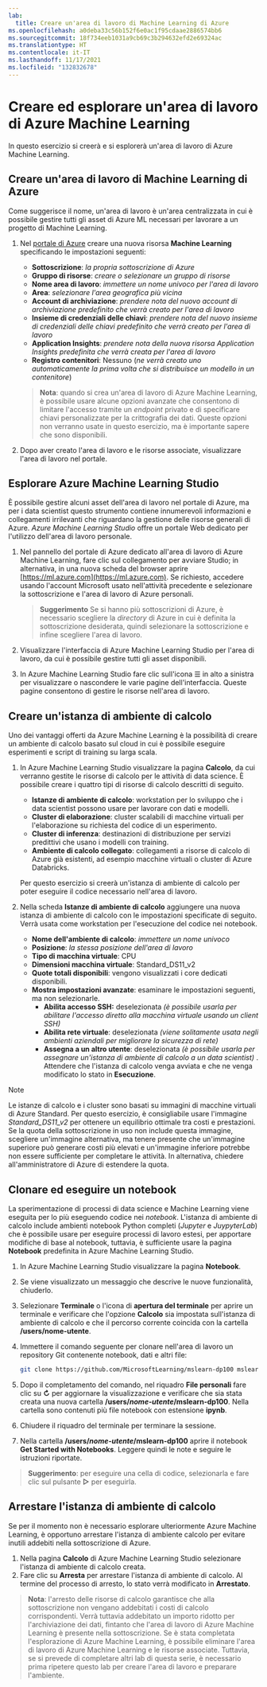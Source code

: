 ```yaml
---
lab:
  title: Creare un'area di lavoro di Machine Learning di Azure
ms.openlocfilehash: a0deba33c56b152f6e0ac1f95cdaae2886574bb6
ms.sourcegitcommit: 18f734eeb1031a9cb69c3b294632efd2e69324ac
ms.translationtype: HT
ms.contentlocale: it-IT
ms.lasthandoff: 11/17/2021
ms.locfileid: "132832678"
---
```

# <a name="create-and-explore-an-azure-machine-learning-workspace"></a>Creare ed esplorare un'area di lavoro di Azure Machine Learning

In questo esercizio si creerà e si esplorerà un'area di lavoro di Azure Machine Learning.

## <a name="create-an-azure-machine-learning-workspace"></a>Creare un'area di lavoro di Machine Learning di Azure

Come suggerisce il nome, un'area di lavoro è un'area centralizzata in cui è possibile gestire tutti gli asset di Azure ML necessari per lavorare a un progetto di Machine Learning.

1. Nel [portale di Azure](https://portal.azure.com) creare una nuova risorsa **Machine Learning** specificando le impostazioni seguenti:

    - **Sottoscrizione**: *la propria sottoscrizione di Azure*
    - **Gruppo di risorse**: *creare o selezionare un gruppo di risorse*
    - **Nome area di lavoro**: *immettere un nome univoco per l'area di lavoro*
    - **Area**: *selezionare l'area geografica più vicina*
    - **Account di archiviazione**: *prendere nota del nuovo account di archiviazione predefinito che verrà creato per l'area di lavoro*
    - **Insieme di credenziali delle chiavi**: *prendere nota del nuovo insieme di credenziali delle chiavi predefinito che verrà creato per l'area di lavoro*
    - **Application Insights**: *prendere nota della nuova risorsa Application Insights predefinita che verrà creata per l'area di lavoro*
    - **Registro contenitori**: Nessuno (*ne verrà creato uno automaticamente la prima volta che si distribuisce un modello in un contenitore*)

    > **Nota**: quando si crea un'area di lavoro di Azure Machine Learning, è possibile usare alcune opzioni avanzate che consentono di limitare l'accesso tramite un *endpoint* privato e di specificare chiavi personalizzate per la crittografia dei dati. Queste opzioni non verranno usate in questo esercizio, ma è importante sapere che sono disponibili.

2. Dopo aver creato l'area di lavoro e le risorse associate, visualizzare l'area di lavoro nel portale.

## <a name="explore-azure-machine-learning-studio"></a>Esplorare Azure Machine Learning Studio

È possibile gestire alcuni asset dell'area di lavoro nel portale di Azure, ma per i data scientist questo strumento contiene innumerevoli informazioni e collegamenti irrilevanti che riguardano la gestione delle risorse generali di Azure. *Azure Machine Learning Studio* offre un portale Web dedicato per l'utilizzo dell'area di lavoro personale.

1. Nel pannello del portale di Azure dedicato all'area di lavoro di Azure Machine Learning, fare clic sul collegamento per avviare Studio; in alternativa, in una nuova scheda del browser aprire [https://ml.azure.com](https://ml.azure.com). Se richiesto, accedere usando l'account Microsoft usato nell'attività precedente e selezionare la sottoscrizione e l'area di lavoro di Azure personali.

    > **Suggerimento** Se si hanno più sottoscrizioni di Azure, è necessario scegliere la *directory* di Azure in cui è definita la sottoscrizione desiderata, quindi selezionare la sottoscrizione e infine scegliere l'area di lavoro.

2. Visualizzare l'interfaccia di Azure Machine Learning Studio per l'area di lavoro, da cui è possibile gestire tutti gli asset disponibili.
3. In Azure Machine Learning Studio fare clic sull'icona &#9776; in alto a sinistra per visualizzare o nascondere le varie pagine dell'interfaccia. Queste pagine consentono di gestire le risorse nell'area di lavoro.

## <a name="create-a-compute-instance"></a>Creare un'istanza di ambiente di calcolo

Uno dei vantaggi offerti da Azure Machine Learning è la possibilità di creare un ambiente di calcolo basato sul cloud in cui è possibile eseguire esperimenti e script di training su larga scala.

1. In Azure Machine Learning Studio visualizzare la pagina **Calcolo**, da cui verranno gestite le risorse di calcolo per le attività di data science. È possibile creare i quattro tipi di risorse di calcolo descritti di seguito.
    - **Istanze di ambiente di calcolo**: workstation per lo sviluppo che i data scientist possono usare per lavorare con dati e modelli.
    - **Cluster di elaborazione**: cluster scalabili di macchine virtuali per l'elaborazione su richiesta del codice di un esperimento.
    - **Cluster di inferenza**: destinazioni di distribuzione per servizi predittivi che usano i modelli con training.
    - **Ambiente di calcolo collegato**: collegamenti a risorse di calcolo di Azure già esistenti, ad esempio macchine virtuali o cluster di Azure Databricks.

    Per questo esercizio si creerà un'istanza di ambiente di calcolo per poter eseguire il codice necessario nell'area di lavoro.

2. Nella scheda **Istanze di ambiente di calcolo** aggiungere una nuova istanza di ambiente di calcolo con le impostazioni specificate di seguito. Verrà usata come workstation per l'esecuzione del codice nei notebook.
    - **Nome dell'ambiente di calcolo**: *immettere un nome univoco*
    - **Posizione**: *la stessa posizione dell'area di lavoro*
    - **Tipo di macchina virtuale**: CPU
    - **Dimensioni macchina virtuale**: Standard_DS11_v2
    - **Quote totali disponibili**: vengono visualizzati i core dedicati disponibili.
    - **Mostra impostazioni avanzate**: esaminare le impostazioni seguenti, ma non selezionarle. 
        - **Abilita accesso SSH:** deselezionata *(è possibile usarla per abilitare l'accesso diretto alla macchina virtuale usando un client SSH)*
        - **Abilita rete virtuale**: deselezionata *(viene solitamente usata negli ambienti aziendali per migliorare la sicurezza di rete)*
        - **Assegna a un altro utente**: deselezionata *(è possibile usarla per assegnare un'istanza di ambiente di calcolo a un data scientist)* . Attendere che l'istanza di calcolo venga avviata e che ne venga modificato lo stato in **Esecuzione**.

> [!NOTE]
> Le istanze di calcolo e i cluster sono basati su immagini di macchine virtuali di Azure Standard. Per questo esercizio, è consigliabile usare l'immagine *Standard_DS11_v2* per ottenere un equilibrio ottimale tra costi e prestazioni. Se la quota della sottoscrizione in uso non include questa immagine, scegliere un'immagine alternativa, ma tenere presente che un'immagine superiore può generare costi più elevati e un'immagine inferiore potrebbe non essere sufficiente per completare le attività. In alternativa, chiedere all'amministratore di Azure di estendere la quota.

## <a name="clone-and-run-a-notebook"></a>Clonare ed eseguire un notebook

La sperimentazione di processi di data science e Machine Learning viene eseguita per lo più eseguendo codice nei *notebook*. L'istanza di ambiente di calcolo include ambienti notebook Python completi (*Jupyter* e *JuypyterLab*) che è possibile usare per eseguire processi di lavoro estesi, per apportare modifiche di base al notebook, tuttavia, è sufficiente usare la pagina **Notebook** predefinita in Azure Machine Learning Studio.

1. In Azure Machine Learning Studio visualizzare la pagina **Notebook**.
2. Se viene visualizzato un messaggio che descrive le nuove funzionalità, chiuderlo.
3. Selezionare **Terminale** o l'icona di **apertura del terminale** per aprire un terminale e verificare che l'opzione **Calcolo** sia impostata sull'istanza di ambiente di calcolo e che il percorso corrente coincida con la cartella **/users/nome-utente**.
4. Immettere il comando seguente per clonare nell'area di lavoro un repository Git contenente notebook, dati e altri file:

    ```bash
    git clone https://github.com/MicrosoftLearning/mslearn-dp100 mslearn-dp100
    ```

4. Dopo il completamento del comando, nel riquadro **File personali** fare clic su **&#8635;** per aggiornare la visualizzazione e verificare che sia stata creata una nuova cartella **/users/*nome-utente*/mslearn-dp100**. Nella cartella sono contenuti più file notebook con estensione **ipynb**.
5. Chiudere il riquadro del terminale per terminare la sessione.
6. Nella cartella **/users/*nome-utente*/mslearn-dp100** aprire il notebook **Get Started with Notebooks**. Leggere quindi le note e seguire le istruzioni riportate.

> **Suggerimento**: per eseguire una cella di codice, selezionarla e fare clic sul pulsante **&#9655;** per eseguirla.

## <a name="stop-your-compute-instance"></a>Arrestare l'istanza di ambiente di calcolo

Se per il momento non è necessario esplorare ulteriormente Azure Machine Learning, è opportuno arrestare l'istanza di ambiente calcolo per evitare inutili addebiti nella sottoscrizione di Azure.

1. Nella pagina **Calcolo** di Azure Machine Learning Studio selezionare l'istanza di ambiente di calcolo creata.
2. Fare clic su **Arresta** per arrestare l'istanza di ambiente di calcolo. Al termine del processo di arresto, lo stato verrà modificato in **Arrestato**.

> **Nota**: l'arresto delle risorse di calcolo garantisce che alla sottoscrizione non vengano addebitati i costi di calcolo corrispondenti. Verrà tuttavia addebitato un importo ridotto per l'archiviazione dei dati, fintanto che l'area di lavoro di Azure Machine Learning è presente nella sottoscrizione. Se è stata completata l'esplorazione di Azure Machine Learning, è possibile eliminare l'area di lavoro di Azure Machine Learning e le risorse associate. Tuttavia, se si prevede di completare altri lab di questa serie, è necessario prima ripetere questo lab per creare l'area di lavoro e preparare l'ambiente.
